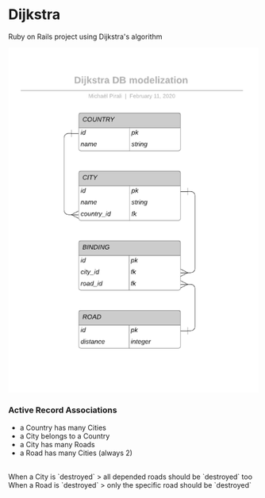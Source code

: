 # Dijkstra
Ruby on Rails project using Dijkstra's algorithm

![Dijkstra DB modelization schema](DBModel75.png "Dijkstra DB modelization schema")

### Active Record Associations
- a Country has many Cities
- a City belongs to a Country
- a City has many Roads
- a Road has many Cities (always 2)
<br>
When a City is `destroyed` > all depended roads should be `destroyed` too
<br>
When a Road is `destroyed` > only the specific road should be `destroyed`
